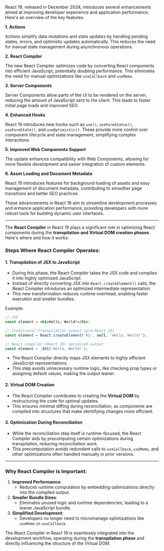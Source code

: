 React 19, released in December 2024, introduces several enhancements aimed at improving developer experience and application performance. Here's an overview of the key features:

**1. Actions**

Actions simplify data mutations and state updates by handling pending states, errors, and optimistic updates automatically. This reduces the need for manual state management during asynchronous operations. 

**2. React Compiler**

The new React Compiler optimizes code by converting React components into efficient JavaScript, potentially doubling performance. This eliminates the need for manual optimizations like `useCallback` and `useMemo`. 

**3. Server Components**

Server Components allow parts of the UI to be rendered on the server, reducing the amount of JavaScript sent to the client. This leads to faster initial page loads and improved SEO. 

**4. Enhanced Hooks**

React 19 introduces new hooks such as `use()`, `useFormStatus()`, `useFormState()`, and `useOptimistic()`. These provide more control over component lifecycle and state management, simplifying complex interactions. 

**5. Improved Web Components Support**

The update enhances compatibility with Web Components, allowing for more flexible development and easier integration of custom elements. 

**6. Asset Loading and Document Metadata**

React 19 introduces features for background loading of assets and easy management of document metadata, contributing to smoother page transitions and better SEO practices. 

These advancements in React 19 aim to streamline development processes and enhance application performance, providing developers with more robust tools for building dynamic user interfaces. 

---

The **React Compiler** in React 19 plays a significant role in optimizing React components during the **transpilation and Virtual DOM creation phases**. Here's where and how it works:

### Steps Where React Compiler Operates:

#### **1. Transpilation of JSX to JavaScript**
   - During this phase, the React Compiler takes the JSX code and compiles it into highly optimized JavaScript.
   - Instead of directly converting JSX into `React.createElement()` calls, the React Compiler introduces an optimized intermediate representation.
   - This new transformation reduces runtime overhead, enabling faster execution and smaller bundles.

   Example:
   ```jsx
   // JSX
   const element = <h1>Hello, World!</h1>;

   // Traditional transpilation output (pre-React 19)
   const element = React.createElement('h1', null, 'Hello, World!');

   // React Compiler (React 19) optimized output
   const element = _$h1('Hello, World!');
   ```

   - The React Compiler directly maps JSX elements to highly efficient JavaScript representations.
   - This step avoids unnecessary runtime logic, like checking prop types or assigning default values, making the output leaner.

#### **2. Virtual DOM Creation**
   - The React Compiler contributes to creating the **Virtual DOM** by restructuring the code for optimal updates.
   - This ensures minimal diffing during reconciliation, as components are compiled into structures that make identifying changes more efficient.

#### **3. Optimization During Reconciliation**
   - While the reconciliation step itself is runtime-focused, the React Compiler aids by precomputing certain optimizations during transpilation, reducing reconciliation work.
   - This precomputation avoids redundant calls to `useCallback`, `useMemo`, and other optimizations often handled manually in prior versions.

---

### Why React Compiler is Important:
1. **Improved Performance**:
   - Reduces runtime computation by embedding optimizations directly into the compiled output.
2. **Smaller Bundle Sizes**:
   - Eliminates unused logic and runtime dependencies, leading to a leaner JavaScript bundle.
3. **Simplified Development**:
   - Developers no longer need to micromanage optimizations like `useMemo` or `useCallback`.

The React Compiler in React 19 is seamlessly integrated into the development workflow, operating during the **transpilation phase** and directly influencing the structure of the Virtual DOM.